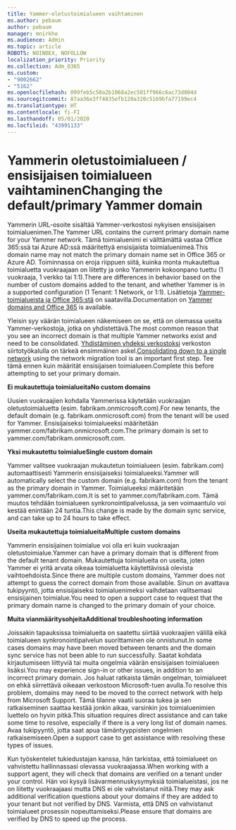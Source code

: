 ```yaml
---
title: Yammer-oletustoimialueen vaihtaminen
ms.author: pebaum
author: pebaum
manager: mnirkhe
ms.audience: Admin
ms.topic: article
ROBOTS: NOINDEX, NOFOLLOW
localization_priority: Priority
ms.collection: Adm_O365
ms.custom:
- "9002662"
- "5162"
ms.openlocfilehash: 099feb5c58a2b1068a2ec501ff966c6ac73d804d
ms.sourcegitcommit: 87aa36e3ff4835efb120a320c5169bfa77199ec4
ms.translationtype: HT
ms.contentlocale: fi-FI
ms.lasthandoff: 05/01/2020
ms.locfileid: "43991133"
---
```

# <a name="changing-the-defaultprimary-yammer-domain"></a><span data-ttu-id="7a88d-102">Yammerin oletustoimialueen / ensisijaisen toimialueen vaihtaminen</span><span class="sxs-lookup"><span data-stu-id="7a88d-102">Changing the default/primary Yammer domain</span></span>

<span data-ttu-id="7a88d-103">Yammerin URL-osoite sisältää Yammer-verkostosi nykyisen ensisijaisen toimialuenimen.</span><span class="sxs-lookup"><span data-stu-id="7a88d-103">The Yammer URL contains the current primary domain name for your Yammer network.</span></span> <span data-ttu-id="7a88d-104">Tämä toimialuenimi ei välttämättä vastaa Office 365:ssä tai Azure AD:ssä määritettyä ensisijaista toimialuenimeä.</span><span class="sxs-lookup"><span data-stu-id="7a88d-104">This domain name may not match the primary domain name set in Office 365 or Azure AD.</span></span> <span data-ttu-id="7a88d-105">Toiminnassa on eroja riippuen siitä, kuinka monta mukautettua toimialuetta vuokraajaan on liitetty ja onko Yammerin kokoonpano tuettu (1 vuokraaja, 1 verkko tai 1:1).</span><span class="sxs-lookup"><span data-stu-id="7a88d-105">There are differences in behavior based on the number of custom domains added to the tenant, and whether Yammer is in a supported configuration (1 Tenant: 1 Network, or 1:1).</span></span> <span data-ttu-id="7a88d-106">Lisätietoja [Yammer-toimialueista ja Office 365:stä](https://docs.microsoft.com/yammer/configure-your-yammer-network/manage-yammer-domains) on saatavilla.</span><span class="sxs-lookup"><span data-stu-id="7a88d-106">Documentation on [Yammer domains and Office 365](https://docs.microsoft.com/yammer/configure-your-yammer-network/manage-yammer-domains) is available.</span></span>

<span data-ttu-id="7a88d-107">Yleisin syy väärän toimialueen näkemiseen on se, että on olemassa useita Yammer-verkostoja, jotka on yhdistettävä.</span><span class="sxs-lookup"><span data-stu-id="7a88d-107">The most common reason that you see an incorrect domain is that multiple Yammer networks exist and need to be consolidated.</span></span> <span data-ttu-id="7a88d-108">[Yhdistäminen yhdeksi verkostoksi](https://docs.microsoft.com/yammer/configure-your-yammer-network/consolidate-multiple-yammer-networks) verkoston siirtotyökalulla on tärkeä ensimmäinen askel.</span><span class="sxs-lookup"><span data-stu-id="7a88d-108">[Consolidating down to a single network](https://docs.microsoft.com/yammer/configure-your-yammer-network/consolidate-multiple-yammer-networks) using the network migration tool is an important first step.</span></span> <span data-ttu-id="7a88d-109">Tee tämä ennen kuin määrität ensisijaisen toimialueen.</span><span class="sxs-lookup"><span data-stu-id="7a88d-109">Complete this before attempting to set your primary domain.</span></span>

<span data-ttu-id="7a88d-110">**Ei mukautettuja toimialueita**</span><span class="sxs-lookup"><span data-stu-id="7a88d-110">**No custom domains**</span></span>

<span data-ttu-id="7a88d-111">Uusien vuokraajien kohdalla Yammerissa käytetään vuokraajan oletustoimialuetta (esim. fabrikam.onmicrosoft.com).</span><span class="sxs-lookup"><span data-stu-id="7a88d-111">For new tenants, the default domain (e.g. fabrikam.onmicrosoft.com) from the tenant will be used for Yammer.</span></span> <span data-ttu-id="7a88d-112">Ensisijaiseksi toimialueeksi määritetään yammer.com/fabrikam.onmicrosoft.com.</span><span class="sxs-lookup"><span data-stu-id="7a88d-112">The primary domain is set to yammer.com/fabrikam.onmicrosoft.com.</span></span>

<span data-ttu-id="7a88d-113">**Yksi mukautettu toimialue**</span><span class="sxs-lookup"><span data-stu-id="7a88d-113">**Single custom domain**</span></span>

<span data-ttu-id="7a88d-114">Yammer valitsee vuokraajan mukautetun toimialueen (esim. fabrikam.com) automaattisesti Yammerin ensisijaiseksi toimialueeksi.</span><span class="sxs-lookup"><span data-stu-id="7a88d-114">Yammer will automatically select the custom domain (e.g. fabrikam.com) from the tenant as the primary domain in Yammer.</span></span> <span data-ttu-id="7a88d-115">Toimialueeksi määritetään yammer.com/fabrikam.com.</span><span class="sxs-lookup"><span data-stu-id="7a88d-115">It is set to yammer.com/fabrikam.com.</span></span> <span data-ttu-id="7a88d-116">Tämä muutos tehdään toimialueen synkronointipalvelussa, ja sen voimaantulo voi kestää enintään 24 tuntia.</span><span class="sxs-lookup"><span data-stu-id="7a88d-116">This change is made by the domain sync service, and can take up to 24 hours to take effect.</span></span>

<span data-ttu-id="7a88d-117">**Useita mukautettuja toimialueita**</span><span class="sxs-lookup"><span data-stu-id="7a88d-117">**Multiple custom domains**</span></span>

<span data-ttu-id="7a88d-118">Yammerin ensisijainen toimialue voi olla eri kuin vuokraajan oletustoimialue.</span><span class="sxs-lookup"><span data-stu-id="7a88d-118">Yammer can have a primary domain that is different from the default tenant domain.</span></span> <span data-ttu-id="7a88d-119">Mukautettuja toimialueita on useita, joten Yammer ei yritä arvata oikeaa toimialuetta käytettävissä olevista vaihtoehdoista.</span><span class="sxs-lookup"><span data-stu-id="7a88d-119">Since there are multiple custom domains, Yammer does not attempt to guess the correct domain from those available.</span></span> <span data-ttu-id="7a88d-120">Sinun on avattava tukipyyntö, jotta ensisijaiseksi toimialuenimeksi vaihdetaan valitsemasi ensisijainen toimialue.</span><span class="sxs-lookup"><span data-stu-id="7a88d-120">You need to open a support case to request that the primary domain name is changed to the primary domain of your choice.</span></span>

<span data-ttu-id="7a88d-121">**Muita vianmääritysohjeita**</span><span class="sxs-lookup"><span data-stu-id="7a88d-121">**Additional troubleshooting information**</span></span>

<span data-ttu-id="7a88d-122">Joissakin tapauksissa toimialueita on saatettu siirtää vuokraajien välillä eikä toimialueen synkronointipalvelun suorittaminen ole onnistunut.</span><span class="sxs-lookup"><span data-stu-id="7a88d-122">In some cases domains may have been moved between tenants and the domain sync service has not been able to run successfully.</span></span> <span data-ttu-id="7a88d-123">Saatat kohdata kirjautumiseen liittyviä tai muita ongelmia väärän ensisijaisen toimialueen lisäksi.</span><span class="sxs-lookup"><span data-stu-id="7a88d-123">You may experience sign-in or other issues, in addition to an incorrect primary domain.</span></span> <span data-ttu-id="7a88d-124">Jos haluat ratkaista tämän ongelman, toimialueet on ehkä siirrettävä oikeaan verkostoon Microsoft-tuen avulla.</span><span class="sxs-lookup"><span data-stu-id="7a88d-124">To resolve this problem, domains may need to be moved to the correct network with help from Microsoft Support.</span></span> <span data-ttu-id="7a88d-125">Tämä tilanne vaatii suoraa tukea ja sen ratkaiseminen saattaa kestää jonkin aikaa, varsinkin jos toimialuenimien luettelo on hyvin pitkä.</span><span class="sxs-lookup"><span data-stu-id="7a88d-125">This situation requires direct assistance and can take some time to resolve, especially if there is a very long list of domain names.</span></span> <span data-ttu-id="7a88d-126">Avaa tukipyyntö, jotta saat apua tämäntyyppisten ongelmien ratkaisemiseen.</span><span class="sxs-lookup"><span data-stu-id="7a88d-126">Open a support case to get assistance with resolving these types of issues.</span></span>

<span data-ttu-id="7a88d-127">Kun työskentelet tukiedustajan kanssa, hän tarkistaa, että toimialueet on vahvistettu hallinnassasi olevassa vuokraajassa.</span><span class="sxs-lookup"><span data-stu-id="7a88d-127">When working with a support agent, they will check that domains are verified on a tenant under your control.</span></span> <span data-ttu-id="7a88d-128">Hän voi kysyä lisävarmennuskysymyksiä toimialueistasi, jos ne on liitetty vuokraajaasi mutta DNS ei ole vahvistanut niitä.</span><span class="sxs-lookup"><span data-stu-id="7a88d-128">They may ask additional verification questions about your domains if they are added to your tenant but not verified by DNS.</span></span> <span data-ttu-id="7a88d-129">Varmista, että DNS on vahvistanut toimialueet prosessin nopeuttamiseksi.</span><span class="sxs-lookup"><span data-stu-id="7a88d-129">Please ensure that domains are verified by DNS to speed up the process.</span></span>
